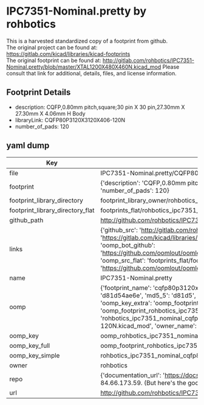 # IPC7351-Nominal.pretty by rohbotics  
This is a harvested standardized copy of a footprint from github.  
The original project can be found at:  
https://gitlab.com/kicad/libraries/kicad-footprints  
The original footprint can be found at:
http://gitlab.com/rohbotics/IPC7351-Nominal.pretty/blob/master/XTAL1200X480X460N.kicad_mod
Please consult that link for additional, details, files, and license information.  
## Footprint Details
* description: CQFP,0.80mm pitch,square;30 pin X 30 pin,27.30mm X 27.30mm X 4.06mm H Body  
* libraryLink: CQFP80P3120X3120X406-120N  
* number_of_pads: 120  
## yaml dump  
| Key | Value |  
| --- | --- |  
| file | IPC7351-Nominal.pretty/CQFP80P3120X3120X406-120N.kicad_mod |  
| footprint | {'description': 'CQFP,0.80mm pitch,square;30 pin X 30 pin,27.30mm X 27.30mm X 4.06mm H Body', 'libraryLink': 'CQFP80P3120X3120X406-120N', 'number_of_pads': 120} |  
| footprint_library_directory | footprint_library_owner/rohbotics_IPC7351-Nominal.pretty |  
| footprint_library_directory_flat | footprints_flat/rohbotics_ipc7351_nominal_cqfp80p3120x3120x406_120n/working |  
| github_path | http://github.com/rohbotics/IPC7351-Nominal.pretty/blob/master/CQFP80P3120X3120X406-120N.kicad_mod |  
| links | {'github_src': 'http://gitlab.com/rohbotics/IPC7351-Nominal.pretty/blob/master/XTAL1200X480X460N.kicad_mod', 'github_src_repo': 'https://gitlab.com/kicad/libraries/kicad-footprints', 'oomp_bot': 'footprints/rohbotics_ipc7351_nominal_cqfp80p3120x3120x406_120n/working', 'oomp_bot_github': 'https://github.com/oomlout/oomlout_oomp_footprint_bot/tree/main/footprints/rohbotics_ipc7351_nominal_cqfp80p3120x3120x406_120n/working', 'oomp_src_flat': 'footprints_flat/footprints_flat/rohbotics_ipc7351_nominal_cqfp80p3120x3120x406_120n/working', 'oomp_src_flat_github': 'https://github.com/oomlout/oomlout_oomp_footprint_src/tree/main/footprints_flat/rohbotics_ipc7351_nominal_cqfp80p3120x3120x406_120n/working'} |  
| name | IPC7351-Nominal.pretty |  
| oomp | {'footprint_name': 'cqfp80p3120x3120x406_120n', 'library_name': 'ipc7351_nominal', 'md5': 'd81d54ae6e11519fc656eb6ca799039e', 'md5_10': 'd81d54ae6e', 'md5_5': 'd81d5', 'md5_6': 'd81d54', 'oomp_key': 'oomp_rohbotics_ipc7351_nominal_cqfp80p3120x3120x406_120n', 'oomp_key_extra': 'oomp_footprint_rohbotics_ipc7351_nominal_cqfp80p3120x3120x406_120n', 'oomp_key_full': 'oomp_footprint_rohbotics_ipc7351_nominal_cqfp80p3120x3120x406_120n_d81d54', 'oomp_key_simple': 'rohbotics_ipc7351_nominal_cqfp80p3120x3120x406_120n', 'original_filename': 'IPC7351-Nominal.pretty/CQFP80P3120X3120X406-120N.kicad_mod', 'owner_name': 'rohbotics'} |  
| oomp_key | oomp_rohbotics_ipc7351_nominal_cqfp80p3120x3120x406_120n |  
| oomp_key_full | oomp_footprint_rohbotics_ipc7351_nominal_cqfp80p3120x3120x406_120n |  
| oomp_key_simple | rohbotics_ipc7351_nominal_cqfp80p3120x3120x406_120n |  
| owner | rohbotics |  
| repo | {'documentation_url': 'https://docs.github.com/rest/overview/resources-in-the-rest-api#rate-limiting', 'message': "API rate limit exceeded for 84.66.173.59. (But here's the good news: Authenticated requests get a higher rate limit. Check out the documentation for more details.)"} |  
| url | http://github.com/rohbotics/IPC7351-Nominal.pretty |  

